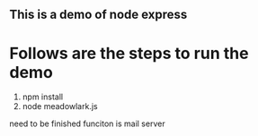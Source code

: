 This is a demo of node express
-------------------------------------
# Follows are the steps to run the demo
1. npm install 
2. node meadowlark.js

need to be finished funciton is mail server
